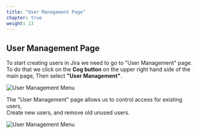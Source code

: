 ```yaml
---
title: "User Management Page"
chapter: true
weight: 13
---
```


## User Management Page
To start creating users in Jira we need to go to "User Management" page.
To do that we click on the **Cog button** on the upper right hand side of the main page,
Then select **"User Management"**.


![User Management Menu](/images/10_Getting_Started/User_mgmt.png)


The "User Management" page allows us to control access for existing users,  
Create new users, and remove old unused users.

![User Management Menu](/images/10_Getting_Started/User_mgmt_main.png)

